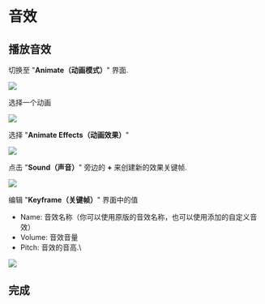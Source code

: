 # 音效

## 播放音效

切换至 "**Animate（动画模式）**" 界面.

![](<../../../.gitbook/assets/image (75) (1).png>)

选择一个动画

![](<../../../.gitbook/assets/image (92) (1) (1).png>)

选择 "**Animate Effects（动画效果）**"

![](<../../../.gitbook/assets/image (44) (1).png>)

点击 "**Sound（声音）**" 旁边的 **+** 来创建新的效果关键帧.

![](<../../../.gitbook/assets/image (76) (1) (1).png>)

编辑 "**Keyframe（关键帧）**" 界面中的值

* Name: 音效名称（你可以使用原版的音效名称，也可以使用添加的自定义音效）
* Volume: 音效音量
* Pitch: 音效的音高.\


![](<../../../.gitbook/assets/image (87).png>)

## 完成
